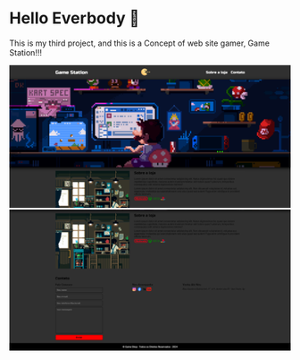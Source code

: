 <h1>Hello Everbody 👀</h1>

This is my third project, and this is a Concept of web site gamer, Game Station!!!

<img src="img/Site.PNG" alt="Página Game Station" />
<img src="img/Site 2.PNG" alt="Página Game Station" />
